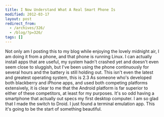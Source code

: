 ```yaml
---
title: I Now Understand What A Real Smart Phone Is
modified: 2012-03-17
layout: post
redirect_from:
  - /archives/326/
  - /blog/?p=326/
tags: []
---
```




 Not only am I posting this to my blog while enjoying the lovely midnight air, I am doing it from a phone, and that phone is running Linux. I can actually install apps that are useful, my system hadn't crashed yet and doesn't even seem close to sluggish, but I've been using the phone continuously for several hours and the battery is still holding out. This isn't even the latest and greatest operating system, this is 2.3 As someone who's developed both blackberry and iPhone apps, and used both competing platforms extensively, it is clear to me that the Android platform is far superior to either of these competitors, at least for my purposes. It's so odd having a smartphone that actually out specs my first desktop computer. I am so glad that I made the switch to Droid. I just found a terminal emulation app. This it's going to be the start of something beautiful.
